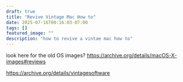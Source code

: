 ```yaml
---
draft: true
title: "Revive Vintage Mac How to"
date: 2025-07-16T00:16:03-07:00
tags: []
featured_image: ""
description: "how to revive a vintae mac how to"
---
```



look here for the old OS images?
https://archive.org/details/macOS-X-images#reviews

https://archive.org/details/vintagesoftware


